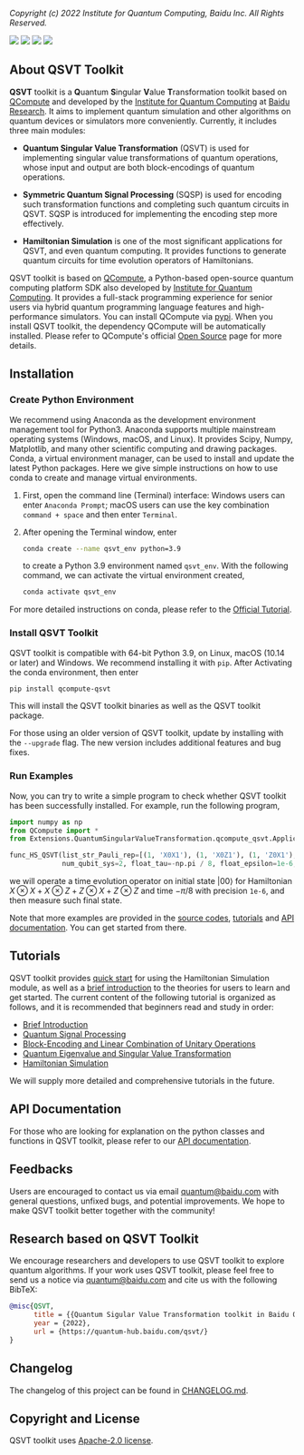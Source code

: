 *Copyright (c) 2022 Institute for Quantum Computing, Baidu Inc. All Rights Reserved.*

[![](https://img.shields.io/badge/license-Apache%202.0-green)](./LICENSE) [![](https://img.shields.io/badge/build-passing-green)]() ![](https://img.shields.io/badge/Python-3.9-blue) ![](https://img.shields.io/badge/release-v0.1.1-red)

## About QSVT Toolkit

**QSVT** toolkit is a **Q**uantum **S**ingular **V**alue **T**ransformation toolkit based on [QCompute](https://quantum-hub.baidu.com/opensource) and developed by the [Institute for Quantum Computing](https://quantum.baidu.com) at [Baidu Research](http://research.baidu.com). It aims to implement quantum simulation and other algorithms on quantum devices or simulators more conveniently. Currently, it includes three main modules:

+ **Quantum Singular Value Transformation** (QSVT) is used for implementing singular value transformations of quantum operations, whose input and output are both block-encodings of quantum operations. 

+ **Symmetric Quantum Signal Processing** (SQSP) is used for encoding such transformation functions and completing such quantum circuits in QSVT. SQSP is introduced for implementing the encoding step more effectively.

+ **Hamiltonian Simulation** is one of the most significant applications for QSVT, and even quantum computing. It provides functions to generate quantum circuits for time evolution operators of Hamiltonians.

QSVT toolkit is based on [QCompute](https://quantum-hub.baidu.com/opensource), a Python-based open-source quantum computing platform SDK also developed by [Institute for Quantum Computing](https://quantum.baidu.com). It provides a full-stack programming experience for senior users via hybrid quantum programming language features and high-performance simulators. You can install QCompute via [pypi](https://pypi.org/project/qcompute/). When you install QSVT toolkit, the dependency QCompute will be automatically installed. Please refer to QCompute's official [Open Source](https://quantum-hub.baidu.com/opensource) page for more details.

## Installation

### Create Python Environment

We recommend using Anaconda as the development environment management tool for Python3. Anaconda supports multiple mainstream operating systems (Windows, macOS, and Linux). It provides Scipy, Numpy, Matplotlib, and many other scientific computing and drawing packages. Conda, a virtual environment manager, can be used to install and update the latest Python packages. Here we give simple instructions on how to use conda to create and manage virtual environments.

1. First, open the command line (Terminal) interface: Windows users can enter ``Anaconda Prompt``; macOS users can use the key combination ``command + space`` and then enter ``Terminal``.

2. After opening the Terminal window, enter

    ```bash
    conda create --name qsvt_env python=3.9
    ```

    to create a Python 3.9 environment named ``qsvt_env``. With the following command, we can activate the virtual environment created,

    ```bash
    conda activate qsvt_env
    ```

For more detailed instructions on conda, please refer to the [Official Tutorial](https://docs.conda.io/projects/conda/en/latest/user-guide/getting-started.html).

### Install QSVT Toolkit

QSVT toolkit is compatible with 64-bit Python 3.9, on Linux, macOS (10.14 or later) and Windows. We recommend installing it with ``pip``. After Activating the conda environment, then enter

```bash
pip install qcompute-qsvt
```

This will install the QSVT toolkit binaries as well as the QSVT toolkit package. 

For those using an older version of QSVT toolkit, update by installing with the `--upgrade` flag. The new version includes additional features and bug fixes.

### Run Examples

Now, you can try to write a simple program to check whether QSVT toolkit has been successfully installed. For example, run the following program,

```python
import numpy as np
from QCompute import *
from Extensions.QuantumSingularValueTransformation.qcompute_qsvt.Application.HamiltonianSimulation import func_HS_QSVT

func_HS_QSVT(list_str_Pauli_rep=[(1, 'X0X1'), (1, 'X0Z1'), (1, 'Z0X1'), (1, 'Z0Z1')],
             num_qubit_sys=2, float_tau=-np.pi / 8, float_epsilon=1e-6, circ_output=False)
```

we will operate a time evolution operator on initial state $|00\rangle$ for Hamiltonian $X\otimes X + X\otimes Z + Z\otimes X + Z\otimes Z$ and time $-\pi/8$ with precision `1e-6`, and then measure such final state.

Note that more examples are provided in the [source codes](https://github.com/baidu/QCompute/tree/master/Extensions/QuantumSingularValueTransformation), [tutorials](https://quantum-hub.baidu.com/docs/qsvt) and [API documentation](https://quantum-hub.baidu.com/docs/qsvt/). You can get started from there.

## Tutorials

QSVT toolkit provides [quick start](https://quantum-hub.baidu.com/qsvt/tutorial-quickstart) for using the Hamiltonian Simulation module, as well as a [brief introduction](https://quantum-hub.baidu.com/qsvt/tutorial-introduction) to the theories for users to learn and get started. The current content of the following tutorial is organized as follows, and it is recommended that beginners read and study in order:

- [Brief Introduction](https://quantum-hub.baidu.com/qsvt/tutorial-introduction)
- [Quantum Signal Processing](https://quantum-hub.baidu.com/qsvt/tutorial-qsp)
- [Block-Encoding and Linear Combination of Unitary Operations](https://quantum-hub.baidu.com/qsvt/tutorial-be)
- [Quantum Eigenvalue and Singular Value Transformation](https://quantum-hub.baidu.com/qsvt/tutorial-qet)
- [Hamiltonian Simulation](https://quantum-hub.baidu.com/qsvt/tutorial-hs)

We will supply more detailed and comprehensive tutorials in the future. 

## API Documentation

For those who are looking for explanation on the python classes and functions in QSVT toolkit, please refer to our [API documentation](https://quantum-hub.baidu.com/docs/qsvt/).

## Feedbacks

Users are encouraged to contact us via email quantum@baidu.com with general questions, unfixed bugs, and potential improvements. We hope to make QSVT toolkit better together with the community!

## Research based on QSVT Toolkit

We encourage researchers and developers to use QSVT toolkit to explore quantum algorithms. If your work uses QSVT toolkit, please feel free to send us a notice via quantum@baidu.com and cite us with the following BibTeX:

```BibTex
@misc{QSVT,
      title = {{Quantum Sigular Value Transformation toolkit in Baidu Quantum Platform}},
      year = {2022},
      url = {https://quantum-hub.baidu.com/qsvt/}
}
```

## Changelog

The changelog of this project can be found in [CHANGELOG.md](https://github.com/baidu/QCompute/blob/master/Extensions/QuantumSingularValueTransformation/CHANGELOG.md).

## Copyright and License

QSVT toolkit uses [Apache-2.0 license](https://github.com/baidu/QCompute/blob/master/Extensions/QuantumSingularValueTransformation/LICENSE).